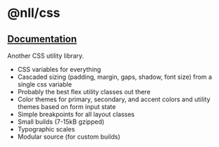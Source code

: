 # @nll/css

## [Documentation](https://css.null.pub)

Another CSS utility library.

- CSS variables for everything
- Cascaded sizing (padding, margin, gaps, shadow, font size) from a single css variable
- Probably the best flex utility classes out there
- Color themes for primary, secondary, and accent colors and utility themes based on form input state
- Simple breakpoints for all layout classes
- Small builds (7-15kB gzipped)
- Typographic scales
- Modular source (for custom builds)